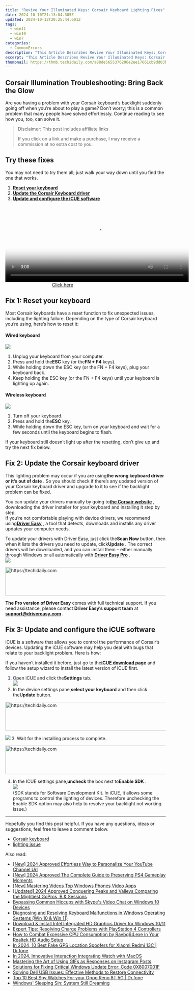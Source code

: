 ```yaml
---
title: "Revive Your Illuminated Keys: Corsair Keyboard Lighting Fixes"
date: 2024-10-10T21:13:04.385Z
updated: 2024-10-12T20:25:44.601Z
tags:
  - win11
  - win10
  - win7
categories:
  - CommonErrors
description: "This Article Describes Revive Your Illuminated Keys: Corsair Keyboard Lighting Fixes"
excerpt: "This Article Describes Revive Your Illuminated Keys: Corsair Keyboard Lighting Fixes"
thumbnail: https://thmb.techidaily.com/a88de5655376206e2ee17661cb9dd03b46b68bf81e7fb9a2b0bcd4cf8d7ba0d8.jpg
---
```


## Corsair Illumination Troubleshooting: Bring Back the Glow

Are you having a problem with your Corsair keyboard’s backlight suddenly going off when you’re about to play a game? Don’t worry; this is a common problem that many people have solved effortlessly. Continue reading to see how you, too, can solve it.

>  Disclaimer: This post includes affiliate links
>
>  If you click on a link and make a purchase, I may receive a commission at no extra cost to you.
>

## Try these fixes

 You may not need to try them all; just walk your way down until you find the one that works.

1. **[Reset your keyboard](https://tools.techidaily.com/drivereasy/download/)**
2. **[Update the Corsair Keyboard driver](https://tools.techidaily.com/drivereasy/download/)**
3. **[Update and configure the iCUE software](https://tools.techidaily.com/drivereasy/download/)**

<!-- affiliate ads begin -->
<span id="1983549">
					<video width="576" height="240" style="cursor:pointer"
           poster="//a.impactradius-go.com/display-clicktoplayimage/1983549.png"
           onclick="if(!this.playClicked){this.play();this.setAttribute('controls',true);this.playClicked=true;}">
	   <source src="//a.impactradius-go.com/display-ad/22993-1983549">
	   <img src="//a.impactradius-go.com/display-clicktoplayimage/1983549.png" style="border: none; height: 100%; width: 100%; object-fit: contain">
	</video>
	<div style="width:360px;text-align:center"><a href="javascript:window.open(decodeURIComponent('https%3A%2F%2Fhomestyler.sjv.io%2Fc%2F5597632%2F1983549%2F22993'), '_blank');void(0);">Click here</a></div>
</span>
<img height="0" width="0" src="https://imp.pxf.io/i/5597632/1983549/22993" style="position:absolute;visibility:hidden;" border="0" />
<!-- affiliate ads end -->

## Fix 1: Reset your keyboard

 Most Corsair keyboards have a reset function to fix unexpected issues, including the lighting failure. Depending on the type of Corsair keyboard you’re using, here’s how to reset it:

#### Wired keyboard

![](https://images.drivereasy.com/wp-content/uploads/2022/06/Corsair_K100_Gaming_Keyboard_16.jpeg)

1. Unplug your keyboard from your computer.
2. Press and hold the**ESC** key (or the**FN + F4** keys).
3. While holding down the ESC key (or the FN + F4 keys), plug your keyboard back.
4. Keep holding the ESC key (or the FN + F4 keys) until your keyboard is lighting up again.

#### Wireless keyboard

![](https://images.drivereasy.com/wp-content/uploads/2022/06/WeChat7a797c10615ac4351f0fb3895da7d65e.png)

1. Turn off your keyboard.
2. Press and hold the**ESC** key.
3. While holding down the ESC key, turn on your keyboard and wait for a few seconds until the keyboard begins to flash.

 If your keyboard still doesn’t light up after the resetting, don’t give up and try the next fix below.

## Fix 2: Update the Corsair keyboard driver

 This lighting problem may occur if you are using**the wrong keyboard driver or it’s out of date** . So you should check if there’s any updated version of your Corsair keyboard driver and upgrade to it to see if the backlight problem can be fixed.

 You can update your drivers manually by going to[**the Corsair website**](https://r.brandreward.com/?key=3882aba4cadd4473e0195097fdf20855&url=https%3A%2F%2Fwww.corsair.com%2Fus%2Fen%2Fdownloads&mktsrc=drivereasyen%5F167630) , downloading the driver installer for your keyboard and installing it step by step.  
 If you’re not comfortable playing with device drivers, we recommend using[**Driver Easy**](https://tools.techidaily.com/drivereasy/download/) , a tool that detects, downloads and installs any driver updates your computer needs.

 To update your drivers with Driver Easy, just click the**Scan Now** button, then when it lists the drivers you need to update, click**Update** . The correct drivers will be downloaded, and you can install them – either manually through Windows or all automatically with **[Driver Easy Pro](https://tools.techidaily.com/drivereasy/download/)**  .  
![](https://images.drivereasy.com/wp-content/uploads/2022/05/DE-scan-rtx-3090-driver-2.jpg)

<!-- affiliate ads begin -->
<a href="https://ephamedtechinc.pxf.io/c/5597632/2130532/26400" target="_top" id="2130532">
  <img src="//a.impactradius-go.com/display-ad/26400-2130532" border="0" alt="https://techidaily.com" width="728" height="90"/>
</a>
<img height="0" width="0" src="https://ephamedtechinc.pxf.io/i/5597632/2130532/26400" style="position:absolute;visibility:hidden;" border="0" />
<!-- affiliate ads end -->

**The Pro version of Driver Easy** comes with full technical support. If you need assistance, please contact **Driver Easy’s support team** at **[support@drivereasy.com](https://tools.techidaily.com/drivereasy/download/) .**

## Fix 3: Update and configure the iCUE software

 iCUE is a software that allows you to control the performance of Corsair’s devices. Updating the iCUE software may help you deal with bugs that relate to your backlight problem. Here is how:

 If you haven’t installed it before, just go to the[**iCUE download page**](https://r.brandreward.com/?key=3882aba4cadd4473e0195097fdf20855&url=https%3A%2F%2Fwww.corsair.com%2Fus%2Fen%2Ficue&mktsrc=drivereasyen%5F167630) and follow the setup wizard to install the latest version of iCUE first.

1. Open iCUE and click the**Settings** tab.  
![](https://images.drivereasy.com/wp-content/uploads/2020/08/5-1-2.jpg)
2. In the device settings pane,**select your keyboard** and then click the**Update** button.  

<!-- affiliate ads begin -->
<a href="https://wigfever.sjv.io/c/5597632/2014859/22899" target="_top" id="2014859">
  <img src="//a.impactradius-go.com/display-ad/22899-2014859" border="0" alt="https://techidaily.com" width="728" height="90"/>
</a>
<img height="0" width="0" src="https://wigfever.sjv.io/i/5597632/2014859/22899" style="position:absolute;visibility:hidden;" border="0" />
<!-- affiliate ads end -->

![](https://images.drivereasy.com/wp-content/uploads/2020/08/5-2-1.jpg)
3. Wait for the installing process to complete.

<!-- affiliate ads begin -->
<a href="https://appsumo.8odi.net/c/5597632/2123730/7443" target="_top" id="2123730">
  <img src="//a.impactradius-go.com/display-ad/7443-2123730" border="0" alt="https://techidaily.com" width="728" height="90"/>
</a>
<img height="0" width="0" src="https://appsumo.8odi.net/i/5597632/2123730/7443" style="position:absolute;visibility:hidden;" border="0" />
<!-- affiliate ads end -->

4. In the ICUE settings pane,**uncheck** the box next to**Enable SDK** .  
![](https://images.drivereasy.com/wp-content/uploads/2022/06/icue-setting.jpg)  
 (SDK stands for Software Development Kit. In iCUE, it allows some programs to control the lighting of devices. Therefore unchecking the Enable SDK option may also help to resolve your backlight not working issue.)

---

 Hopefully you find this post helpful. If you have any questions, ideas or suggestions, feel free to leave a comment below.

* [Corsair keyboard](https://tools.techidaily.com/drivereasy/download/)
* [lighting issue](https://tools.techidaily.com/drivereasy/download/)

<ins class="adsbygoogle"
     style="display:block"
     data-ad-format="autorelaxed"
     data-ad-client="ca-pub-7571918770474297"
     data-ad-slot="1223367746"></ins>

<ins class="adsbygoogle"
     style="display:block"
     data-ad-client="ca-pub-7571918770474297"
     data-ad-slot="8358498916"
     data-ad-format="auto"
     data-full-width-responsive="true"></ins>

<span class="atpl-alsoreadstyle">Also read:</span>
<div><ul>
<li><a href="https://facebook-video-footage.techidaily.com/new-2024-approved-effortless-way-to-personalize-your-youtube-channel-url/"><u>[New] 2024 Approved Effortless Way to Personalize Your YouTube Channel Url</u></a></li>
<li><a href="https://remote-screen-capture.techidaily.com/new-2024-approved-the-complete-guide-to-preserving-ps4-gameplay-moments/"><u>[New] 2024 Approved The Complete Guide to Preserving PS4 Gameplay Moments</u></a></li>
<li><a href="https://fox-boxes.techidaily.com/new-mastering-videos-top-windows-phones-video-apps/"><u>[New] Mastering Videos Top Windows Phones Video Apps</u></a></li>
<li><a href="https://fox-boxes.techidaily.com/updated-2024-approved-conquering-peaks-and-valleys-comparing-the-mightiest-gopros-b-and-sessions/"><u>[Updated] 2024 Approved Conquering Peaks and Valleys Comparing the Mightiest GoPros, B & Sessions</u></a></li>
<li><a href="https://common-error.techidaily.com/bypassing-common-hiccups-with-skypes-video-chat-on-windows-10-devices/"><u>Bypassing Common Hiccups with Skype's Video Chat on Windows 10 Devices</u></a></li>
<li><a href="https://common-error.techidaily.com/diagnosing-and-resolving-keyboard-malfunctions-in-windows-operating-systems-win-10-and-win-11/"><u>Diagnosing and Resolving Keyboard Malfunctions in Windows Operating Systems (Win 10 & Win 11)</u></a></li>
<li><a href="https://hardware-help.techidaily.com/download-and-install-intel-integrated-hd-graphics-driver-for-windows-1011/"><u>Download & Install Intel Integrated HD Graphics Driver for Windows 10/11</u></a></li>
<li><a href="https://common-error.techidaily.com/expert-tips-resolving-charge-problems-with-playstation-4-controllers/"><u>Expert Tips: Resolving Charge Problems with PlayStation 4 Controllers</u></a></li>
<li><a href="https://common-error.techidaily.com/how-to-combat-excessive-cpu-consumption-by-ravbg64exe-in-your-realtek-hd-audio-setup/"><u>How to Combat Excessive CPU Consumption by Ravbg64.exe in Your Realtek HD Audio Setup</u></a></li>
<li><a href="https://fake-location.techidaily.com/in-2024-10-best-fake-gps-location-spoofers-for-xiaomi-redmi-13c-drfone-by-drfone-virtual-android/"><u>In 2024, 10 Best Fake GPS Location Spoofers for Xiaomi Redmi 13C | Dr.fone</u></a></li>
<li><a href="https://some-knowledge.techidaily.com/in-2024-innovative-interaction-integrating-watch-with-macos/"><u>In 2024, Innovative Interaction Integrating Watch with MacOS</u></a></li>
<li><a href="https://techtrends.techidaily.com/mastering-the-art-of-using-gifs-as-responses-on-instagram-posts/"><u>Mastering the Art of Using GIFs as Responses on Instagram Posts</u></a></li>
<li><a href="https://common-error.techidaily.com/solutions-for-fixing-critical-windows-update-error-code-0x8007001f/"><u>Solutions for Fixing Critical Windows Update Error: Code 0X8007001F</u></a></li>
<li><a href="https://common-error.techidaily.com/solving-dell-usb-issues-effective-methods-to-restore-connectivity/"><u>Solving Dell USB Issues: Effective Methods to Restore Connectivity</u></a></li>
<li><a href="https://android-location-track.techidaily.com/top-10-best-spy-watches-for-your-oppo-reno-8t-5g-drfone-by-drfone-virtual-android/"><u>Top 10 Best Spy Watches For your Oppo Reno 8T 5G | Dr.fone</u></a></li>
<li><a href="https://common-error.techidaily.com/windows-sleeping-sin-system-still-dreaming/"><u>Windows' Sleeping Sin: System Still Dreaming</u></a></li>
</ul></div>

